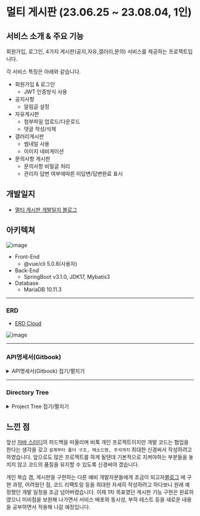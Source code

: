 # 멀티 게시판 (23.06.25 ~ 23.08.04, 1인)

## 서비스 소개 & 주요 기능

회원가입, 로그인, 4가지 게시판(공지,자유,갤러리,문의) 서비스를 제공하는 프로젝트입니다.

각 서비스 특징은 아래와 같습니다.
- 회원가입  & 로그인
  - JWT 인증방식 사용
- 공지사항 
  - 알림글 설정 
- 자유게시판 
  - 첨부파일 업로드/다운로드
  - 댓글 작성/삭제
- 갤러리게시판
  - 썸네일 사용 
  - 이미지 네비게이션
- 문의사항 게시판
  - 문의사항 비밀글 처리
  - 관리자 답변 여부에따른 미답변/답변완료 표시

## 개발일지
- [멀티 게시판 개발일지 블로그](https://jeonje.github.io/multi_board_erd.html) 
    
## 아키텍쳐


![image](https://github.com/JeonJe/Multi_Board/assets/43032391/02fee8d6-0d47-40c4-920b-18e30e748487)
- Front-End
   - @vue/cli 5.0.8(사용자)
- Back-End
  - SpringBoot v3.1.0, JDK17, Mybatis3
- Database
  - MariaDB 10.11.3

--- 
### ERD
- [ERD Cloud](https://www.erdcloud.com/d/Em46o5hy4evaZy4oN)

![image](https://github.com/spring-projects/spring-boot/assets/43032391/bfa13e7c-82ed-4586-aa2c-acefcc9f4ba0)



--- 
### API명세서(Gitbook)
<details>
<summary>API명세서(Gitbook) 접기/펼치기</summary>
<div markdown="1">

- [Gitbook API 명세서 링크](https://premsie.gitbook.io/multi-board/)

![image](https://github.com/spring-projects/spring-boot/assets/43032391/2ab3dc86-d5f2-44a4-97b2-05c09c2e4151)

</div>
</details>

---
### Directory Tree
<details>
<summary>Project Tree 접기/펼치기</summary>
<div markdown="1">
```
📦 
├─ BACK_SpringBoot_API
│  └─ boardmodules.xml
│     ├─ .gitignoremrds.iml
│     ├─ build.gradle
│     ├─ gradlew
│     ├─ gradlew.bat
│     ├─ settings.gradle
│     └─ src
│        ├─ main
│        │  ├─ java
│        │  │  └─ ebrain
│        │  │     └─ board
│        │  │        ├─ BoardApplication.java
│        │  │        ├─ ServletInitializer.java
│        │  │        ├─ config
│        │  │        │  └─ WebMvcConfig.java
│        │  │        ├─ controller
│        │  │        │  ├─ BoardController.java
│        │  │        │  └─ UserController.java
│        │  │        ├─ dto
│        │  │        │  ├─ AttachmentDTO.java
│        │  │        │  ├─ BoardFreeDTO.java
│        │  │        │  ├─ BoardGalleryDTO.java
│        │  │        │  ├─ BoardInquiryDTO.java
│        │  │        │  ├─ BoardNoticeDTO.java
│        │  │        │  ├─ CategoryDTO.java
│        │  │        │  ├─ CommentDTO.java
│        │  │        │  ├─ ImageDTO.java
│        │  │        │  ├─ ReplyDTO.java
│        │  │        │  ├─ SearchConditionDTO.java
│        │  │        │  ├─ UserLoginDTO.java
│        │  │        │  └─ UserSignupDTO.java
│        │  │        ├─ exception
│        │  │        │  ├─ AppException.java
│        │  │        │  ├─ ErrorCode.java
│        │  │        │  └─ ExceptionManager.java
│        │  │        ├─ mapper
│        │  │        │  ├─ AttachmentRepository.java
│        │  │        │  ├─ BoardRepository.java
│        │  │        │  ├─ CommentRepository.java
│        │  │        │  ├─ ImageRepository.java
│        │  │        │  ├─ ReplyRepository.java
│        │  │        │  └─ UserRepository.java
│        │  │        ├─ response
│        │  │        │  ├─ APIResponse.java
│        │  │        │  ├─ BoardSearchResponse.java
│        │  │        │  └─ UserLoginResponse.java
│        │  │        ├─ security
│        │  │        │  ├─ AuthorizationExtractor.java
│        │  │        │  ├─ BearerAuthInterceptor.java
│        │  │        │  └─ JwtTokenProvider.java
│        │  │        ├─ service
│        │  │        │  ├─ AttachmentService.java
│        │  │        │  ├─ BoardCategory.java
│        │  │        │  ├─ BoardService.java
│        │  │        │  ├─ CommentService.java
│        │  │        │  └─ UserService.java
│        │  │        ├─ utils
│        │  │        │  ├─ AuthUtil.java
│        │  │        │  ├─ FileUtil.java
│        │  │        │  └─ ResponseBuilder.java
│        │  │        └─ vo
│        │  │           └─ User.java
│        │  └─ resources
│        │     ├─ log4jdbc.log4j2.properties
│        │     ├─ mapper
│        │     │  ├─ AttachmentMapper.xml
│        │     │  ├─ BoardMapper.xml
│        │     │  ├─ CommentMapper.xml
│        │     │  ├─ ImageMapper.xml
│        │     │  ├─ ReplyMapper.xml
│        │     │  └─ UserMapper.xml
│        │     └─ mybatis-config.xml
│        └─ test
│           └─ java
│              └─ ebrain
│                 └─ board
│                    └─ BoardApplicationTests.java
└─ FRONT_Vue_User_Page
   ├─ .vscode
   │  └─ settings.json
   └─ multi-board
      ├─ .gitignore
      ├─ .sass-cache
      │  └─ 940cc9edc09d8df385545a44deced24d7b7e83c6
      │     └─ styles.module.scssc
      ├─ README.md
      ├─ babel.config.js
      ├─ jsconfig.json
      ├─ package-lock.json
      ├─ public
      │  ├─ favicon.ico
      │  └─ index.html
      ├─ src
      │  ├─ App.vue
      │  ├─ assets
      │  │  └─ logo.png
      │  ├─ components
      │  │  ├─ BoardEditBtnGroup.vue
      │  │  ├─ BoardPagination.vue
      │  │  └─ SearchForm.vue
      │  ├─ main.js
      │  ├─ router
      │  │  └─ index.js
      │  ├─ scss
      │  │  └─ custom.scss
      │  ├─ services
      │  │  ├─ axiosInstance.js
      │  │  ├─ board-service.js
      │  │  └─ user-service.js
      │  ├─ store
      │  │  └─ user.js
      │  ├─ utils
      │  │  └─ util.js
      │  └─ views
      │     ├─ DashBoard.vue
      │     ├─ auth
      │     │  ├─ UserLogin.vue
      │     │  └─ UserSignup.vue
      │     └─ boards
      │        ├─ free
      │        │  ├─ BoardFreeList.vue
      │        │  ├─ BoardFreeView.vue
      │        │  └─ BoardFreeWrite.vue
      │        ├─ gallery
      │        │  ├─ BoardGalleryList.vue
      │        │  ├─ BoardGalleryView.vue
      │        │  └─ BoardGalleryWrite.vue
      │        ├─ inquiry
      │        │  ├─ BoardInquiryList.vue
      │        │  ├─ BoardInquiryView.vue
      │        │  └─ BoardInquiryWrite.vue
      │        └─ notice
      │           ├─ BoardNoticeList.vue
      │           └─ BoardNoticeView.vue
      └─ vue.config.js
```
©generated by [Project Tree Generator](https://woochanleee.github.io/project-tree-generator)

</div>
</details>


## 느낀 점
 앞선 [자바 스터디](https://github.com/JeonJe/Free_Board/tree/main)의 피드백을 떠올리며 비록 개인 프로젝트이지만 개발 코드는 협업을 한다는 생각을 갖고 `설계부터 폴더 구조, 메소드명, 주석까지` 최대한 신경써서 작성하려고 하였습니다. 앞으로도 많은 프로젝트를 하게 될텐데 기본적으로 지켜야하는 부분들을 놓치지 않고 코드의 품질을 유지할 수 있도록 신경써야 겠습니다.
  
  개인 복습 겸, 게시판을 구현하는 다른 예비 개발자분들에게 조금이 되고자[블로그](https://jeonje.github.io/multi_board_erd.html) 에 구현 과정, 어려웠던 점, 코드 리팩토링 등을 최대한 자세히 작성하려고 하다보니 원래 예정했던 개발 일정을 조금 넘어버렸습니다. 
이제 1차 목표였던 게시판 기능 구현은 완료하였으니 미비점을 보완해 나가면서 서비스 배포와 동시성, 부하 테스트 등을 새로운 내용을 공부하면서 적용해 나갈 예정입니다.
    





